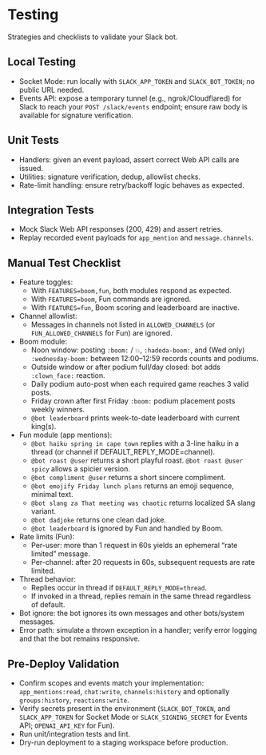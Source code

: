 # Testing

Strategies and checklists to validate your Slack bot.

## Local Testing
- Socket Mode: run locally with `SLACK_APP_TOKEN` and `SLACK_BOT_TOKEN`; no public URL needed.
- Events API: expose a temporary tunnel (e.g., ngrok/Cloudflared) for Slack to reach your `POST /slack/events` endpoint; ensure raw body is available for signature verification.

## Unit Tests
- Handlers: given an event payload, assert correct Web API calls are issued.
- Utilities: signature verification, dedup, allowlist checks.
- Rate-limit handling: ensure retry/backoff logic behaves as expected.

## Integration Tests
- Mock Slack Web API responses (200, 429) and assert retries.
- Replay recorded event payloads for `app_mention` and `message.channels`.

## Manual Test Checklist
- Feature toggles:
  - With `FEATURES=boom,fun`, both modules respond as expected.
  - With `FEATURES=boom`, Fun commands are ignored.
  - With `FEATURES=fun`, Boom scoring and leaderboard are inactive.
- Channel allowlist:
  - Messages in channels not listed in `ALLOWED_CHANNELS` (or `FUN_ALLOWED_CHANNELS` for Fun) are ignored.
- Boom module:
  - Noon window: posting `:boom:` / `💥`, `:hadeda-boom:`, and (Wed only) `:wednesday-boom:` between 12:00–12:59 records counts and podiums.
  - Outside window or after podium full/day closed: bot adds `:clown_face:` reaction.
  - Daily podium auto-post when each required game reaches 3 valid posts.
  - Friday crown after first Friday `:boom:` podium placement posts weekly winners.
  - `@bot leaderboard` prints week-to-date leaderboard with current king(s).
- Fun module (app mentions):
  - `@bot haiku spring in cape town` replies with a 3-line haiku in a thread (or channel if DEFAULT_REPLY_MODE=channel).
  - `@bot roast @user` returns a short playful roast. `@bot roast @user spicy` allows a spicier version.
  - `@bot compliment @user` returns a short sincere compliment.
  - `@bot emojify Friday lunch plans` returns an emoji sequence, minimal text.
  - `@bot slang za That meeting was chaotic` returns localized SA slang variant.
  - `@bot dadjoke` returns one clean dad joke.
  - `@bot leaderboard` is ignored by Fun and handled by Boom.
- Rate limits (Fun):
  - Per-user: more than 1 request in 60s yields an ephemeral “rate limited” message.
  - Per-channel: after 20 requests in 60s, subsequent requests are rate limited.
- Thread behavior:
  - Replies occur in thread if `DEFAULT_REPLY_MODE=thread`.
  - If invoked in a thread, replies remain in the same thread regardless of default.
- Bot ignore: the bot ignores its own messages and other bots/system messages.
- Error path: simulate a thrown exception in a handler; verify error logging and that the bot remains responsive.

## Pre-Deploy Validation
- Confirm scopes and events match your implementation: `app_mentions:read`, `chat:write`, `channels:history` and optionally `groups:history`, `reactions:write`.
- Verify secrets present in the environment (`SLACK_BOT_TOKEN`, and `SLACK_APP_TOKEN` for Socket Mode or `SLACK_SIGNING_SECRET` for Events API; `OPENAI_API_KEY` for Fun).
- Run unit/integration tests and lint.
- Dry-run deployment to a staging workspace before production.

